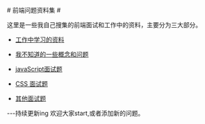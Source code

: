   # 前端问题资料集 #
  
  这里是一些我自己搜集的前端面试和工作中的资料，主要分为三大部分。
  
- [工作中学习的资料](//github.com/LuoShengMen/Interview-Questions/blob/master/data.md)

- [我不知道的一些概念和问题](//github.com/LuoShengMen/Interview-Questions/blob/master/Questions.md)
  
- [javaScript面试题](//github.com/LuoShengMen/Interview-Questions/blob/master/Js.md)
  
- [CSS 面试题](//github.com/LuoShengMen/Interview-Questions/blob/master/Css.md)
  
- [其他面试题](//github.com/LuoShengMen/Interview-Questions/blob/master/Other.md)
  
  
  ---持续更新ing
 欢迎大家start,或者添加新的问题。
